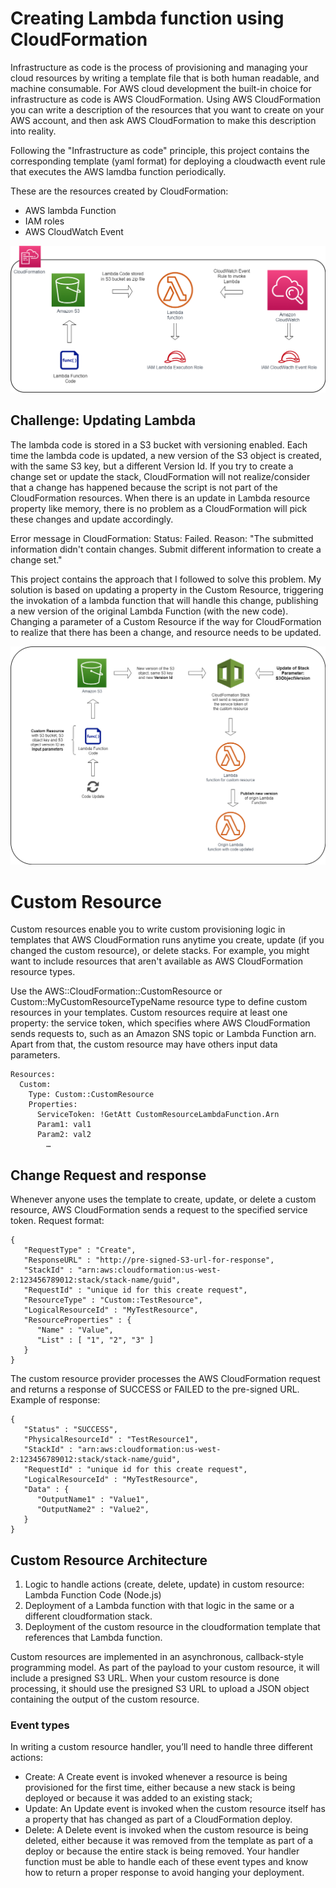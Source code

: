 
# Creating Lambda function using CloudFormation

Infrastructure as code is the process of provisioning and managing your cloud resources by writing a template file that is both human readable, and machine consumable. For AWS cloud development the built-in choice for infrastructure as code is AWS CloudFormation. Using AWS CloudFormation you can write a description of the resources that you want to create on your AWS account, and then ask AWS CloudFormation to make this description into reality.

Following the "Infrastructure as code" principle, this project contains the corresponding template (yaml format) for deploying a cloudwacth event rule that executes the AWS lamdba function periodically. 

These are the resources created by CloudFormation:
- AWS lambda Function
- IAM roles
- AWS CloudWatch Event

![alt text](https://github.com/Adp74/cloudformation-lambda-backed-custom-resource/blob/master/Images/Lambda-CloudFormation-arch%20(1).png)


## Challenge: Updating Lambda

The lambda code is stored in a S3 bucket with versioning enabled. Each time the lambda code is updated, a new version of the S3 object is created, with the same S3 key, but a different Version Id. If you try to create a change set or update the stack, CloudFormation will not realize/consider that a change has happened because the script is not part of the CloudFormation resources. When there is an update in Lambda resource property like memory, there is no problem as a CloudFormation will pick these changes and update accordingly. 

Error message in CloudFormation: Status: Failed. Reason: "The submitted information didn't contain changes. Submit different information to create a change set."

This project contains the approach that I followed to solve this problem. My solution is based on updating a property in the Custom Resource, triggering the invokation of a lambda function that will handle this change, publishing a new version of the original Lambda Function (with the new code). Changing a parameter of a Custom Resource if the way for CloudFormation to realize that there has been a change, and resource needs to be updated.

![alt text](https://github.com/Adp74/cloudformation-lambda-backed-custom-resource/blob/master/Images/Lambda-CloudFormation-customresource.png)


# Custom Resource
Custom resources enable you to write custom provisioning logic in templates that AWS CloudFormation runs anytime you create, update (if you changed the custom resource), or delete stacks. For example, you might want to include resources that aren't available as AWS CloudFormation resource types.

Use the AWS::CloudFormation::CustomResource or Custom::MyCustomResourceTypeName resource type to define custom resources in your templates. Custom resources require at least one property: the service token, which specifies where AWS CloudFormation sends requests to, such as an Amazon SNS topic or Lambda Function arn. Apart from that, the custom resource may have others input data parameters.

```
Resources:
  Custom:
    Type: Custom::CustomResource
    Properties:
      ServiceToken: !GetAtt CustomResourceLambdaFunction.Arn
      Param1: val1
      Param2: val2
        …
```

## Change Request and response
Whenever anyone uses the template to create, update, or delete a custom resource, AWS CloudFormation sends a request to the specified service token. Request format:
```
{
   "RequestType" : "Create",
   "ResponseURL" : "http://pre-signed-S3-url-for-response",
   "StackId" : "arn:aws:cloudformation:us-west-2:123456789012:stack/stack-name/guid",
   "RequestId" : "unique id for this create request",
   "ResourceType" : "Custom::TestResource",
   "LogicalResourceId" : "MyTestResource",
   "ResourceProperties" : {
      "Name" : "Value",
      "List" : [ "1", "2", "3" ]
   }
}
```
The custom resource provider processes the AWS CloudFormation request and returns a response of SUCCESS or FAILED to the pre-signed URL. Example of response:
```
{
   "Status" : "SUCCESS",
   "PhysicalResourceId" : "TestResource1",
   "StackId" : "arn:aws:cloudformation:us-west-2:123456789012:stack/stack-name/guid",
   "RequestId" : "unique id for this create request",
   "LogicalResourceId" : "MyTestResource",
   "Data" : {
      "OutputName1" : "Value1",
      "OutputName2" : "Value2",
   }
}

```
## Custom Resource Architecture

1. Logic to handle actions (create, delete, update) in custom resource: Lambda Function Code (Node.js)
2. Deployment of a Lambda function with that logic in the same or a different cloudformation stack.
3. Deployment of the custom resource in the cloudformation template that references that Lambda function.

Custom resources are implemented in an asynchronous, callback-style programming model. 
As part of the payload to your custom resource, it will include a presigned S3 URL. When your custom resource is done processing, it should use the presigned S3 URL to upload a JSON object containing the output of the custom resource.

### Event types
In writing a custom resource handler, you’ll need to handle three different actions:
- Create: A Create event is invoked whenever a resource is being provisioned for the first time, either because a new stack is being deployed or because it was added to an existing stack;
- Update: An Update event is invoked when the custom resource itself has a property that has changed as part of a CloudFormation deploy.
- Delete: A Delete event is invoked when the custom resource is being deleted, either because it was removed from the template as part of a deploy or because the entire stack is being removed.
Your handler function must be able to handle each of these event types and know how to return a proper response to avoid hanging your deployment.


